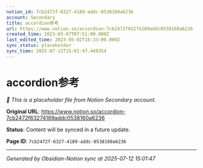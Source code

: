 ```yaml
---
notion_id: 7cb2472f-6327-4189-addc-0538160a6236
account: Secondary
title: accordion参考
url: https://www.notion.so/accordion-7cb2472f63274189addc0538160a6236
created_time: 2023-03-07T07:51:00.000Z
last_edited_time: 2023-05-02T16:33:00.000Z
sync_status: placeholder
sync_time: 2025-07-12T15:01:47.449354
---
```


# accordion参考

*🔄 This is a placeholder file from Notion Secondary account.*

**Original URL**: https://www.notion.so/accordion-7cb2472f63274189addc0538160a6236

**Status**: Content will be synced in a future update.

**Page ID**: `7cb2472f-6327-4189-addc-0538160a6236`

---

*Generated by Obsidian-Notion sync at 2025-07-12 15:01:47*
